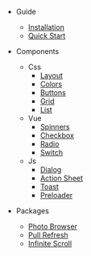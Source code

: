 - Guide
  - [Installation](guide/installed)
  - [Quick Start](guide/quick-start)

- Components
  - Css
    - [Layout](css-comps/layout)
    - [Colors](css-comps/colors)
    - [Buttons](css-comps/buttons)
    - [Grid](css-comps/grid)
    - [List](css-comps/list)
  - Vue
    - [Spinners](vue-comps/spinners)
    - [Checkbox](vue-comps/checkbox)
    - [Radio](vue-comps/radio)
    - [Switch](vue-comps/switch)
  - Js
    - [Dialog](js-comps/dialog)
    - [Action Sheet](js-comps/action-sheet)
    - [Toast](js-comps/toast)
    - [Preloader](js-comps/preloader)

- Packages
  - [Photo Browser](packages/photo-browser)
  - [Pull Refresh](packages/pull-refresh)
  - [Infinite Scroll](packages/infinite-scroll)
